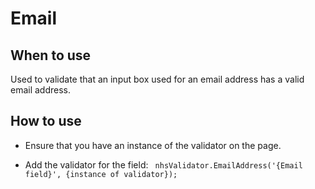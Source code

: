 # Email

## When to use

Used to validate that an input box used for an email address has a valid email address.

## How to use

- Ensure that you have an instance of the validator on the page. 

- Add the validator for the field: 
  ` nhsValidator.EmailAddress('{Email field}', {instance of validator});`
